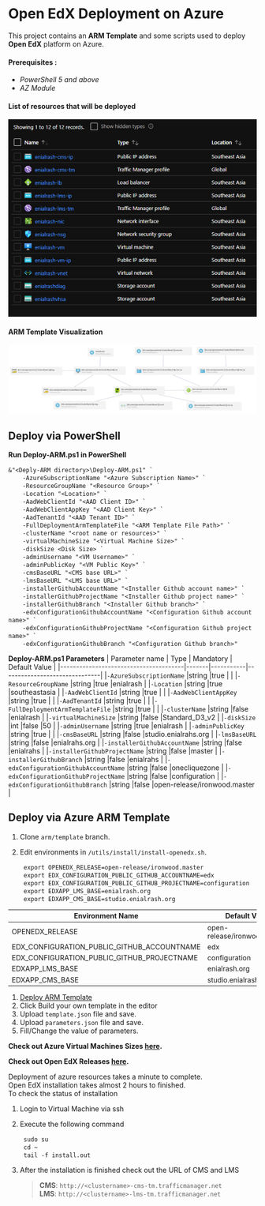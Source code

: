 # Open EdX Deployment on Azure
This project contains an **ARM Template** and some scripts used to deploy **Open EdX** platform on Azure.


#### Prerequisites :  
- *PowerShell 5 and above*
- *AZ Module*


#### List of resources that will be deployed
![Azure Resources](./docs/images/resources.png)


#### ARM Template Visualization
![Azure Resources](./docs/images/template_design.png)


## Deploy via PowerShell
**Run Deploy-ARM.ps1 in PowerShell**

    &"<Deply-ARM directory>\Deploy-ARM.ps1" `
        -AzureSubscriptionName "<Azure Subscription Name>" `
        -ResourceGroupName "<Resource Group>" `
        -Location "<Location>" `
        -AadWebClientId "<AAD Client ID>" `
        -AadWebClientAppKey "<AAD Client Key>" `
        -AadTenantId "<AAD Tenant ID>" `
        -FullDeploymentArmTemplateFile "<ARM Template File Path>" `
        -clusterName "<root name or resources>" `
        -virtualMachineSize "<Virtual Machine Size>" `
        -diskSize <Disk Size> `
        -adminUsername "<VM Username>" `
        -adminPublicKey "<VM Public Key>" `
        -cmsBaseURL "<CMS base URL>" `
        -lmsBaseURL "<LMS base URL>" `
        -installerGithubAccountName "<Installer Github account name>" `
        -installerGithubProjectName "<Installer Github project name>" `
        -installerGithubBranch "<Installer Github branch>" `
        -edxConfigurationGithubAccountName "<Configuration Github account name>" `
        -edxConfigurationGithubProjectName "<Configuration Github project name>" `
        -edxConfigurationGithubBranch "<Configuration Github branch>"
**Deploy-ARM.ps1 Parameters**
| Parameter name                        | Type  | Mandatory | Default Value                 |
|---------------------------------------|-------|-----------|-------------------------------|
|`-AzureSubscriptionName`               |string |true       |                               |
|`-ResourceGroupName`                   |string |true       |enialrash                      |
|`-Location`                            |string |true       |southeastasia                  |
|`-AadWebClientId`                      |string |true       |                               |
|`-AadWebClientAppKey`                  |string |true       |                               |
|`-AadTenantId`                         |string |true       |                               |
|`-FullDeploymentArmTemplateFile`       |string |true       |                               |
|`-clusterName`                         |string |false      |enialrash                      |
|`-virtualMachineSize`                  |string |false      |Standard_D3_v2                 |
|`-diskSize`                            |int    |false      |50                             |
|`-adminUsername`                       |string |true       |enialrash                      |
|`-adminPublicKey`                      |string |true       |                               |
|`-cmsBaseURL`                          |string |false      |studio.enialrahs.org           |
|`-lmsBaseURL`                          |string |false      |enialrahs.org                  |
|`-installerGithubAccountName`          |string |false      |enialrahs                      |
|`-installerGithubProjectName`          |string |false      |master                         |
|`-installerGithubBranch`               |string |false      |enialrahs                      |
|`-edxConfigurationGithubAccountName`   |string |false      |onecliquezone                  |
|`-edxConfigurationGithubProjectName`   |string |false      |configuration                  |
|`-edxConfigurationGithubBranch`        |string |false      |open-release/ironwood.master   |

## Deploy via Azure ARM Template
1. Clone `arm/template` branch.
2. Edit environments in `/utils/install/install-openedx.sh`.

        export OPENEDX_RELEASE=open-release/ironwood.master
        export EDX_CONFIGURATION_PUBLIC_GITHUB_ACCOUNTNAME=edx
        export EDX_CONFIGURATION_PUBLIC_GITHUB_PROJECTNAME=configuration
        export EDXAPP_LMS_BASE=enialrash.org
        export EDXAPP_CMS_BASE=studio.enialrash.org
|Environment Name                           |Default Value                  |
|-------------------------------------------|-------------------------------|
|OPENEDX_RELEASE                            |open-release/ironwood.master   |
|EDX_CONFIGURATION_PUBLIC_GITHUB_ACCOUNTNAME|edx                            |
|EDX_CONFIGURATION_PUBLIC_GITHUB_PROJECTNAME|configuration                  |
|EDXAPP_LMS_BASE                            |enialrash.org                  |
|EDXAPP_CMS_BASE                            |studio.enialrash.org           |

1. [Deploy ARM Template][deployarmtemplate]
2. Click Build your own template in the editor
3. Upload `template.json` file and save.
4. Upload `parameters.json` file and save.
5. Fill/Change the value of parameters.


**Check out Azure Virtual Machines Sizes [here][vmsizes].**

**Check out Open EdX Releases [here][edxreleases].**

Deployment of azure resources takes a minute to complete. <br/>
Open EdX installation takes almost 2 hours to finished. <br/>
To check the status of installation
1. Login to Virtual Machine via ssh
2. Execute the following command
   
        sudo su
        cd ~
        tail -f install.out
3. After the installation is finished check out the URL of CMS and LMS<br/>
    >**CMS**: `http://<clustername>-cms-tm.trafficmanager.net`<br/>
    >**LMS**: `http://<clustername>-lms-tm.trafficmanager.net`


[//]: # (These are reference links)


   [vmsizes]: <https://docs.microsoft.com/en-us/azure/virtual-machines/sizes-general?toc=/azure/virtual-machines/linux/toc.json&bc=/azure/virtual-machines/linux/breadcrumb/toc.json>
   [deployarmtemplate]: <https://portal.azure.com/#create/Microsoft.Template>
   [edxreleases]: <https://edx.readthedocs.io/projects/edx-developer-docs/en/latest/named_releases.html>